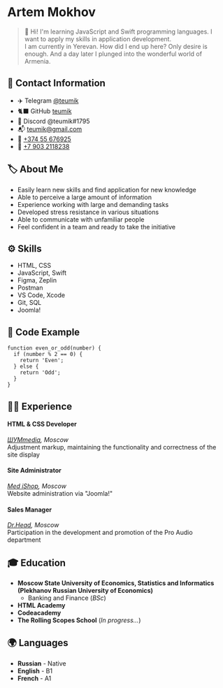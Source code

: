 # Artem Mokhov
> &#128075; Hi! I'm learning JavaScript and Swift programming languages. I want to apply my skills in application development. \
> I am currently in Yerevan. How did I end up here? Only desire is enough. And a day later I plunged into the wonderful world of Armenia.

## &#128204; Contact Information
* &#9992;&#65039; Telegram [@teumik](http://t.me/teumik)
* &#128008;&#8205;&#11035; GitHub [teumik](https://github.com/teumik)
* &#128126; Discord @teumik#1795
* &#128236; [teumik@gmail.com](mailto:teumik@gamil.com)
* &#128241; [+374 55 676925](tel:+37455676925)
* &#128241; [+7 903 2118238](tel:+79032118238)

## &#127991;&#65039; About Me
* Easily learn new skills and find application for new knowledge
* Able to perceive a large amount of information
* Experience working with large and demanding tasks
* Developed stress resistance in various situations
* Able to communicate with unfamiliar people
* Feel confident in a team and ready to take the initiative

## &#9881;&#65039; Skills
* HTML, CSS
* JavaScript, Swift
* Figma, Zeplin
* Postman
* VS Code, Xcode
* Git, SQL
* Joomla!

## &#129516; Code Example
```
function even_or_odd(number) {
  if (number % 2 == 0) {
    return 'Even';
  } else {
    return 'Odd';
  }
}
```

## &#128104;&#8205;&#128187; Experience

#### HTML & CSS Developer
*[ШУМmedia](https://www.facebook.com/shoommedia/), Moscow* \
Adjustment markup, maintaining the functionality and correctness of the site display

#### Site Administrator
*[Med iShop](https://med-ishop.ru/), Moscow* \
Website administration via "Joomla!"

#### Sales Manager
*[Dr.Head](https://doctorhead.ru/), Moscow* \
Participation in the development and promotion of the Pro Audio department

## &#127891; Education
* __Moscow State University of Economics, Statistics and Informatics (Plekhanov Russian University of Economics)__
    + Banking and Finance (*BSc*)
* __HTML Academy__
* __Codeacademy__
* __The Rolling Scopes School__ (*In progress...*)

## &#127757; Languages
* __Russian__ - Native
* __English__ - B1
* __French__ - A1
